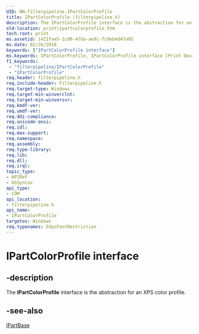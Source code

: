 ```yaml
---
UID: NN:filterpipeline.IPartColorProfile
title: IPartColorProfile (filterpipeline.h)
description: The IPartColorProfile interface is the abstraction for an XPS color profile.
old-location: print\ipartcolorprofile.htm
tech.root: print
ms.assetid: 1421fae5-1c90-47da-ae9c-fc9eb4d47a05
ms.date: 02/26/2018
keywords: ["IPartColorProfile interface"]
ms.keywords: IPartColorProfile, IPartColorProfile interface [Print Devices], IPartColorProfile interface [Print Devices], described, filterpipeline/IPartColorProfile, filterpipeline_53a5ba2a-17ce-4c9a-981b-1ab5067bddc2.xml, print.ipartcolorprofile
f1_keywords:
 - "filterpipeline/IPartColorProfile"
 - "IPartColorProfile"
req.header: filterpipeline.h
req.include-header: Filterpipeline.h
req.target-type: Windows
req.target-min-winverclnt:
req.target-min-winversvr:
req.kmdf-ver:
req.umdf-ver:
req.ddi-compliance:
req.unicode-ansi:
req.idl:
req.max-support:
req.namespace:
req.assembly:
req.type-library:
req.lib:
req.dll:
req.irql:
topic_type:
- APIRef
- kbSyntax
api_type:
- COM
api_location:
- filterpipeline.h
api_name:
- IPartColorProfile
targetos: Windows
req.typenames: EXpsFontRestriction
---
```


# IPartColorProfile interface


## -description


The <b>IPartColorProfile</b> interface is the abstraction for an XPS color profile.


## -see-also




<a href="https://docs.microsoft.com/windows-hardware/drivers/ddi/filterpipeline/nn-filterpipeline-ipartbase">IPartBase</a>
 

 

